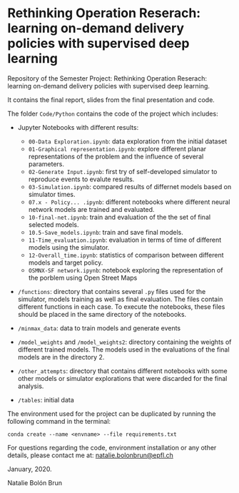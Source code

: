 # Rethinking Operation Reserach: learning on-demand delivery policies with supervised deep learning

Repository of the Semester Project: Rethinking Operation Reserach: learning on-demand delivery policies with supervised deep learning. 

It contains the final report, slides from the final presentation and code. 

The folder `Code/Python` contains the code of the project which includes:

* Jupyter Notebooks with different results:

	*  `00-Data Exploration.ipynb`: data exploration from the initial dataset
	*  `01-Graphical representation.ipynb`: explore different planar representations of the problem and the influence of several parameters.
	*  `02-Generate Input.ipynb`: first try of self-developed simulator to reproduce events to evalute results. 
	*  `03-Simulation.ipynb`: compared results of differnet models based on simulator times. 
	*  `07.x - Policy... .ipynb`: different notebooks where different neural network models are trained and evaluated. 
	* `10-final-net.ipynb`: train and evaluation of the the set of final selected models.
	* `10.5-Save_models.ipynb`: train and save final models.
	* `11-Time_evaluation.ipynb`: evaluation in terms of time of different models using the simulator.
	* `12-Overall_time.ipynb`: statistics of comparison between different models and target policy.
	* `OSMNX-SF network.ipynb`: notebook exploring the representation of the porblem using Open Street Maps

* `/functions`: directory that contains several `.py` files used for the simulator, models training as well as final evaluation. The files contain different functions in each case. To execute the notebooks, these files should be placed in the same directory of the notebooks. 

* `/minmax_data`: data to train models and generate events
* `/model_weights` and `/model_weights2`: directory containing the weights of different trained models. The models used in the evaluations of the final models are in the directory 2. 
* `/other_attempts`: directory that contains different notebooks with some other models or simulator explorations that were discarded for the final analysis. 
* `/tables`: initial data 


The environment used for the project can be duplicated by running the following command in the terminal: 

```conda create --name <envname> --file requirements.txt```


For questions regarding the code, environment installation or any other details, please contact me at: natalie.bolonbrun@epfl.ch 

January, 2020.

Natalie Bolón Brun


